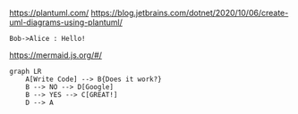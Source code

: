 
https://plantuml.com/
https://blog.jetbrains.com/dotnet/2020/10/06/create-uml-diagrams-using-plantuml/

```puml
Bob->Alice : Hello!
```

https://mermaid.js.org/#/

```mermaid
graph LR
    A[Write Code] --> B{Does it work?}
    B --> NO --> D[Google]
    B --> YES --> C[GREAT!]
    D --> A
```